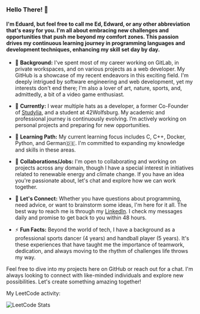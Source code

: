### Hello There! 👋

#### I'm Eduard, but feel free to call me Ed, Edward, or any other abbreviation that's easy for you. I'm all about embracing new challenges and opportunities that push me beyond my comfort zones. This passion drives my continuous learning journey in programming languages and development techniques, enhancing my skill set day by day.

- 🌟 **Background:** I've spent most of my career working on GitLab, in private workspaces, and on various projects as a web developer. My GitHub is a showcase of my recent endeavors in this exciting field. I'm deeply intrigued by software engineering and web development, yet my interests don't end there; I'm also a lover of art, nature, sports, and, admittedly, a bit of a video game enthusiast.

- 🔭 **Currently:** I wear multiple hats as a developer, a former Co-Founder of [Studylia](https://studylia.com/), and a student at 42Wolfsburg. My academic and professional journey is continuously evolving. I’m actively working on personal projects and preparing for new opportunities.

- 🌱 **Learning Path:** My current learning focus includes C, C++, Docker, Python, and German🇩🇪. I'm committed to expanding my knowledge and skills in these areas.

- 👯 **Collaborations/Jobs:** I'm open to collaborating and working on projects across any domain, though I have a special interest in initiatives related to renewable energy and climate change. If you have an idea you're passionate about, let's chat and explore how we can work together.

- 💬 **Let's Connect:** Whether you have questions about programming, need advice, or want to brainstorm some ideas, I'm here for it all. The best way to reach me is through my [LinkedIn](https://www.linkedin.com/in/eduard-hosu/). I check my messages daily and promise to get back to you within 48 hours.

- ⚡ **Fun Facts:** Beyond the world of tech, I have a background as a professional sports dancer (4 years) and handball player (5 years). It's these experiences that have taught me the importance of teamwork, dedication, and always moving to the rhythm of challenges life throws my way.

Feel free to dive into my projects here on GitHub or reach out for a chat. I'm always looking to connect with like-minded individuals and explore new possibilities. Let's create something amazing together!
   
   <p>My LeetCode activity:</p>
   
   ![LeetCode Stats](https://leetcard.jacoblin.cool/Eduard-Hosu?theme=dark&font=IBM%20Plex%20Sans%20Condensed&ext=activity)
